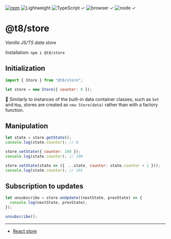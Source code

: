 [![npm](https://flat.badgen.net/npm/v/@t8/store?labelColor=345&color=46e)](https://www.npmjs.com/package/@t8/store) ![Lightweight](https://flat.badgen.net/bundlephobia/minzip/@t8/store/?label=minzip&labelColor=345&color=46e) ![TypeScript ✓](https://flat.badgen.net/badge/TypeScript/✓?labelColor=345&color=345) ![browser ✓](https://flat.badgen.net/badge/browser/✓?labelColor=345&color=345) ![node ✓](https://flat.badgen.net/badge/node/✓?labelColor=345&color=345)

# @t8/store

*Vanilla JS/TS data store*

Installation: `npm i @t8/store`

## Initialization

```js
import { Store } from "@t8/store";

let store = new Store({ counter: 0 });
```

🔹 Similarly to instances of the built-in data container classes, such as `Set` and `Map`, stores are created as `new Store(data)` rather than with a factory function.

## Manipulation

```js
let state = store.getState();
console.log(state.counter); // 0

store.setState({ counter: 100 });
console.log(state.counter); // 100

store.setState(state => ({ ...state, counter: state.counter + 1 }));
console.log(state.counter); // 101
```

## Subscription to updates

```js
let unsubscribe = store.onUpdate((nextState, prevState) => {
  console.log(nextState, prevState);
});

unsubscribe();
```

<!-- docsgen-hide-start -->
---

- [React store](https://github.com/t8js/react-store)
<!-- docsgen-hide-end -->
